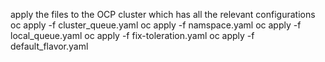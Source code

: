 apply the files to the OCP cluster which has all the relevant configurations
oc apply -f cluster_queue.yaml
oc apply -f namspace.yaml
oc apply -f local_queue.yaml
oc apply -f fix-toleration.yaml
oc apply -f default_flavor.yaml
